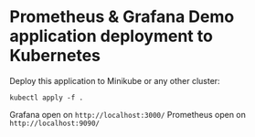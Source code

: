 # Prometheus & Grafana Demo application deployment to Kubernetes

Deploy this application to Minikube or any other cluster:
```
kubectl apply -f .
```

Grafana open on `http://localhost:3000/` 
Prometheus open on `http://localhost:9090/` 